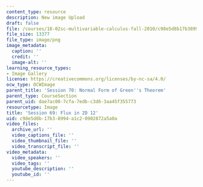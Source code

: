 ```yaml
---
content_type: resource
description: New image Upload
draft: false
file: /courses/18-02sc-multivariable-calculus-fall-2010/c98e5d8b17b38994a1c20902872a5a0a_MIT18_02SC_L23Brds_12.png
file_size: 13377
file_type: image/png
image_metadata:
  caption: ''
  credit: ''
  image-alt: ''
learning_resource_types:
- Image Gallery
license: https://creativecommons.org/licenses/by-nc-sa/4.0/
ocw_type: OCWImage
parent_title: 'Session 70: Normal Form of Green''s Theorem'
parent_type: CourseSection
parent_uid: dae7ac00-7cfa-7edb-c3d6-3aa45f355773
resourcetype: Image
title: 'Session 69: Flux in 2D 12'
uid: c98e5d8b-17b3-8994-a1c2-0902872a5a0a
video_files:
  archive_url: ''
  video_captions_file: ''
  video_thumbnail_file: ''
  video_transcript_file: ''
video_metadata:
  video_speakers: ''
  video_tags: ''
  youtube_description: ''
  youtube_id: ''
---
```


